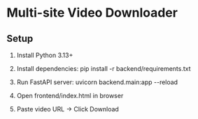 # Multi-site Video Downloader

## Setup

1. Install Python 3.13+
2. Install dependencies:
   pip install -r backend/requirements.txt

3. Run FastAPI server:
   uvicorn backend.main:app --reload

4. Open frontend/index.html in browser
5. Paste video URL → Click Download
